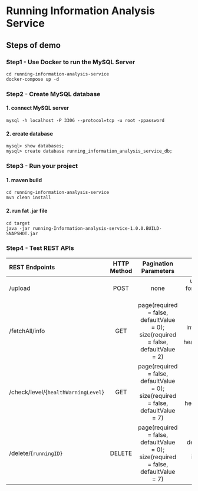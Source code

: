 # Running Information Analysis Service

## Steps of demo

### Step1 - Use Docker to run the MySQL Server
```
cd running-information-analysis-service
docker-compose up -d
```

### Step2 - Create MySQL database
#### 1. connect MySQL server
```mysql
mysql -h localhost -P 3306 --protocol=tcp -u root -ppassword
```
#### 2. create database
```
mysql> show databases;
mysql> create database running_information_analysis_service_db;
```

### Step3 - Run your project
#### 1. maven build
```
cd running-information-analysis-service
mvn clean install
```
#### 2. run fat .jar file
```
cd target
java -jar running-Information-analysis-service-1.0.0.BUILD-SNAPSHOT.jar
```

### Step4 - Test REST APIs
| REST Endpoints                     |  HTTP Method  |Pagination Parameters                                                             |                          Description                             |
|:-----------------------------------|:-------------:|:--------------------------------------------------------------------------------:|:----------------------------------------------------------------:|
|  /upload                           |      POST     |none                                                                              |upload raw json format user data to the database                  |
| /fetchAll/info                     |      GET      |page(required = false, defaultValue = 0); size(required = false, defaultValue = 2)|fetch running information (result is sorted by healthWarningLevel)|
| /check/level/{`healthWarningLevel`}|      GET      |page(required = false, defaultValue = 0); size(required = false, defaultValue = 7)|obtain running information of certain healthWarningLevel          |
| /delete/{`runningID`}              |     DELETE    |page(required = false, defaultValue = 0); size(required = false, defaultValue = 7)|delete the running information of inputted user's running id      |